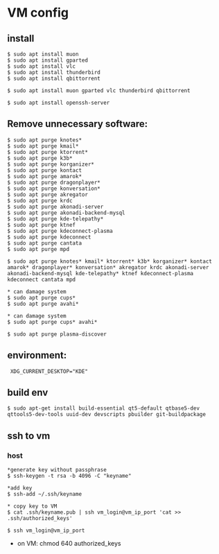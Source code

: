 # VM config 

## install 

~~~
$ sudo apt install muon
$ sudo apt install gparted
$ sudo apt install vlc
$ sudo apt install thunderbird
$ sudo apt install qbittorrent
~~~

~~~
$ sudo apt install muon gparted vlc thunderbird qbittorrent
~~~

~~~
$ sudo apt install openssh-server
~~~


## Remove unnecessary software:

~~~
$ sudo apt purge knotes*
$ sudo apt purge kmail* 
$ sudo apt purge ktorrent*
$ sudo apt purge k3b*
$ sudo apt purge korganizer*
$ sudo apt purge kontact
$ sudo apt purge amarok*
$ sudo apt purge dragonplayer*
$ sudo apt purge konversation*
$ sudo apt purge akregator
$ sudo apt purge krdc
$ sudo apt purge akonadi-server
$ sudo apt purge akonadi-backend-mysql
$ sudo apt purge kde-telepathy*
$ sudo apt purge ktnef                
$ sudo apt purge kdeconnect-plasma
$ sudo apt purge kdeconnect
$ sudo apt purge cantata
$ sudo apt purge mpd
~~~

~~~
$ sudo apt purge knotes* kmail* ktorrent* k3b* korganizer* kontact amarok* dragonplayer* konversation* akregator krdc akonadi-server akonadi-backend-mysql kde-telepathy* ktnef kdeconnect-plasma kdeconnect cantata mpd
~~~

~~~
* can damage system
$ sudo apt purge cups*
$ sudo apt purge avahi*
~~~

~~~
* can damage system
$ sudo apt purge cups* avahi*
~~~

~~~
$ sudo apt purge plasma-discover
~~~

## environment:

~~~
 XDG_CURRENT_DESKTOP="KDE"
~~~

## build env

~~~
$ sudo apt-get install build-essential qt5-default qtbase5-dev qttools5-dev-tools uuid-dev devscripts pbuilder git-buildpackage 
~~~

## ssh to vm
### host 
~~~
*generate key without passphrase
$ ssh-keygen -t rsa -b 4096 -C "keyname"
~~~

~~~
*add key
$ ssh-add ~/.ssh/keyname
~~~

~~~
* copy key to VM
$ cat .ssh/keyname.pub | ssh vm_login@vm_ip_port 'cat >> .ssh/authorized_keys'
~~~

~~~
$ ssh vm_login@vm_ip_port
~~~
* on VM: chmod 640 authorized_keys

